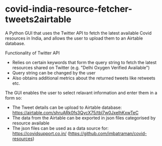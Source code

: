 # covid-india-resource-fetcher-tweets2airtable
A Python GUI that uses the Twitter API to fetch the latest available Covid resources in India, and allows the user to upload them to an Airtable database.

Functionality of Twitter API
- Relies on certain keywords that form the query string to fetch the latest resources shared on Twitter (e.g. "Delhi Oxygen Verified Available")
- Query string can be changed by the user
- Also obtains additional metrics about the returned tweets like retweets etc.

The GUI enables the user to select relavant information and enter them in a form so:
- The Tweet details can be upload to Airtable database: https://airtable.com/shruARk0fs3QycX75/tbl7w0JxelhKxwTeC
- The data from the Airtable can be exported in json files categorised by resource available
- The json files can be used as a data source for: https://covidsupport.co.in/ (https://github.com/imbatraman/covid-resources)
